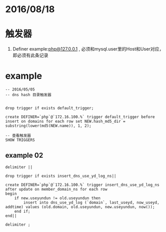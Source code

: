2016/08/18
==========


# 触发器
1. Definer example:php@127.0.0.1 , 必须和mysql.user里的Host和User对应，即必须有此条记录

# example

```
-- 2016/05/05
-- dns hash 目录触发器


drop trigger if exists default_trigger; 

create DEFINER=`php`@`172.16.100.%` trigger default_trigger before insert on domains for each row set NEW.hash_md5_dir = substring(lower(md5(NEW.name)), 1, 2);

-- 查看触发器
SHOW TRIGGERS
```

## example 02

```
delimiter ||

drop trigger if exists insert_dns_use_yd_log_ns||

create DEFINER=`php`@`172.16.100.%` trigger insert_dns_use_yd_log_ns after update on member_domain_ns for each row
begin   
	if new.useyundun != old.useyundun then
		insert into dns_use_yd_log (`domain`, last_useyd, now_useyd, addtime) values (old.domain, old.useyundun, new.useyundun, now());
	end if; 
end||

delimiter ;

```

